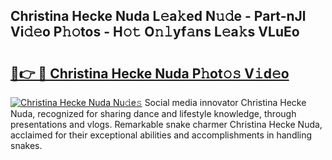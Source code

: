 ## Christina Hecke Nuda L𝚎a𝚔ed N𝚞𝚍e - Part-nJl Vi𝚍𝚎o P𝚑𝚘tos - H𝚘𝚝 O𝚗𝚕yf𝚊ns L𝚎a𝚔s VLuEo

# <h2><a href="http://kf2u76c.oniu.top/?m=Christina+Hecke+Nuda">🔗👉 🔴 Christina Hecke Nuda P𝚑ot𝚘𝚜 V𝚒d𝚎o</a></h2>

[![Christina Hecke Nuda Nu𝚍e𝚜](https://i.imgur.com/0qMVB7G.gif)](http://kf2u76c.oniu.top/?m=Christina+Hecke+Nuda)
Social media innovator Christina Hecke Nuda, recognized for sharing dance and lifestyle knowledge, through presentations and vlogs. Remarkable snake charmer Christina Hecke Nuda, acclaimed for their exceptional abilities and accomplishments in handling snakes.  
